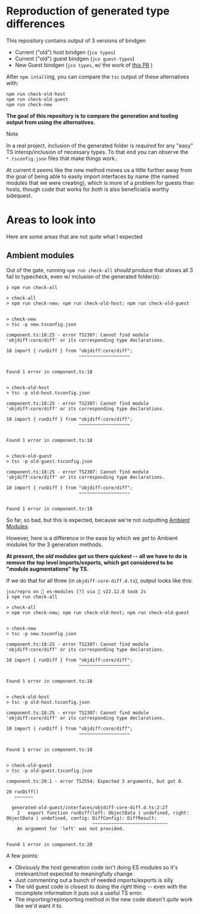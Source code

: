 # Reproduction of generated type differences

This repository contains output of 3 versions of bindgen

- Current ("old") host bindgen (`jco types`)
- Current ("old") guest bindgen (`jco guest-types`)
- New Guest bindgen (`jco types`, w/ the work of [this PR](https://github.com/bytecodealliance/jco/pull/571) )

After `npm intall`ing, you can compare the `tsc` output of these alternatives with:

```console
npm run check-old-host
npm run check-old-guest
npm run check-new
```

**The goal of this repository is to compare the generation and tooling output from using the alternatives.**

> [!NOTE]
> In a real project, inclusion of the generated folder is *required* for any "easy" TS interop/inclusion of necessary types. To that end you can observe the `*.tsconfig.json` files that make things work.:

At current it *seems* like the new method moves us a little further away from the goal of being able to easily import
interfaces by name (the named modules that we were creating), which is more of a problem for guests than hosts, though code that works for *both* is also beneficial/a worthy sidequest.

# Areas to look into

Here are some areas that are not quite what I expected

## Ambient modules

Out of the gate, running `npm run check-all` *should* produce that shows all 3 fail to typecheck, even w/ inclusion of the generated folder(s):

```
❯ npm run check-all

> check-all
> npm run check-new; npm run check-old-host; npm run check-old-guest


> check-new
> tsc -p new.tsconfig.json

component.ts:18:25 - error TS2307: Cannot find module 'objdiff:core/diff' or its corresponding type declarations.

18 import { runDiff } from "objdiff:core/diff";
                           ~~~~~~~~~~~~~~~~~~~


Found 1 error in component.ts:18


> check-old-host
> tsc -p old-host.tsconfig.json

component.ts:18:25 - error TS2307: Cannot find module 'objdiff:core/diff' or its corresponding type declarations.

18 import { runDiff } from "objdiff:core/diff";
                           ~~~~~~~~~~~~~~~~~~~


Found 1 error in component.ts:18


> check-old-guest
> tsc -p old-guest.tsconfig.json

component.ts:18:25 - error TS2307: Cannot find module 'objdiff:core/diff' or its corresponding type declarations.

18 import { runDiff } from "objdiff:core/diff";
                           ~~~~~~~~~~~~~~~~~~~


Found 1 error in component.ts:18
```

So far, so bad, but this is expected, because we're not outputting [Ambient Modules][ts-ambient-modules].

However, here is a difference in the ease by which we *get* to Ambient modules for the 3 generation methods.

**At present, the *old* modules get us there quickest -- all we have to do is remove the top level imports/exports, which get considered to be "module augmentations" by TS**.

If we do that for all three (in `objdiff-core-diff.d.ts`), output looks like this:

```
jco/repro on  es-modules [?] via  v22.12.0 took 2s
❯ npm run check-all

> check-all
> npm run check-new; npm run check-old-host; npm run check-old-guest


> check-new
> tsc -p new.tsconfig.json

component.ts:18:25 - error TS2307: Cannot find module 'objdiff:core/diff' or its corresponding type declarations.

18 import { runDiff } from "objdiff:core/diff";
                           ~~~~~~~~~~~~~~~~~~~


Found 1 error in component.ts:18


> check-old-host
> tsc -p old-host.tsconfig.json

component.ts:18:25 - error TS2307: Cannot find module 'objdiff:core/diff' or its corresponding type declarations.

18 import { runDiff } from "objdiff:core/diff";
                           ~~~~~~~~~~~~~~~~~~~


Found 1 error in component.ts:18


> check-old-guest
> tsc -p old-guest.tsconfig.json

component.ts:20:1 - error TS2554: Expected 3 arguments, but got 0.

20 runDiff()
   ~~~~~~~

  generated-old-guest/interfaces/objdiff-core-diff.d.ts:2:27
    2   export function runDiff(left: ObjectData | undefined, right: ObjectData | undefined, config: DiffConfig): DiffResult;
                                ~~~~~~~~~~~~~~~~~~~~~~~~~~~~
    An argument for 'left' was not provided.


Found 1 error in component.ts:20
```

A few points:

- Obviously the host generation code isn't doing ES modules so it's irrelevant/not expected to meaningfully change
- Just commenting out a bunch of needed imports/exports is silly
- The old guest code is closest to doing the *right* thing -- even with the incomplete information it puts out a useful TS error.
- The importing/repimporting method in the new code doesn't *quite* work like we'd want it to.

[ts-ambient-modules]: https://www.typescriptlang.org/docs/handbook/modules/reference.html#ambient-modules
